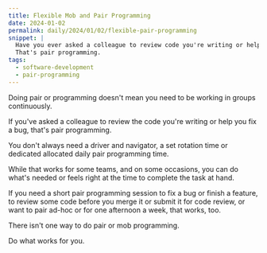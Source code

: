 ```yaml
---
title: Flexible Mob and Pair Programming
date: 2024-01-02
permalink: daily/2024/01/02/flexible-pair-programming
snippet: |
  Have you ever asked a colleague to review code you're writing or help you fix a bug?
  That's pair programming.
tags:
  - software-development
  - pair-programming
---
```


Doing pair or programming doesn't mean you need to be working in groups continuously.

If you've asked a colleague to review the code you're writing or help you fix a bug, that's pair programming.

You don't always need a driver and navigator, a set rotation time or dedicated allocated daily pair programming time.

While that works for some teams, and on some occasions, you can do what's needed or feels right at the time to complete the task at hand.

If you need a short pair programming session to fix a bug or finish a feature, to review some code before you merge it or submit it for code review, or want to pair ad-hoc or for one afternoon a week, that works, too.

There isn't one way to do pair or mob programming.

Do what works for you.
